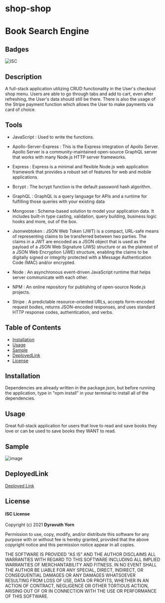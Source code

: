 # shop-shop

# Book Search Engine

## Badges

![ISC](https://img.shields.io/badge/license-ISC-success)

## Description

A full-stack application utilizing CRUD functionality in the User's checkout shop menu.  Users are able to go through tabs and add to cart, even after refreshing, the User's data should still be there.  There is also the usage of the Stripe payment function which allows the User to make payments via card of choice.

## Tools

- JavaScript : Used to write the functions.

- Apollo-Server-Express : This is the Express integration of Apollo Server. Apollo Server is a community-maintained open-source GraphQL server that works with many Node.js HTTP server frameworks.

- Express : Express is a minimal and flexible Node.js web application framework that provides a robust set of features for web and mobile applications.

- Bcrypt : The bcrypt function is the default password hash algorithm.

- GraphQL : GraphQL is a query language for APIs and a runtime for fulfilling those queries with your existing data

- Mongoose :  Schema-based solution to model your application data. It includes built-in type casting, validation, query building, business logic hooks and more, out of the box.

- Jsonwebtoken : JSON Web Token (JWT) is a compact, URL-safe means of representing
   claims to be transferred between two parties.  The claims in a JWT
   are encoded as a JSON object that is used as the payload of a JSON
   Web Signature (JWS) structure or as the plaintext of a JSON Web
   Encryption (JWE) structure, enabling the claims to be digitally
   signed or integrity protected with a Message Authentication Code
   (MAC) and/or encrypted.

- Node : An asynchronous event-driven JavaScript runtime that helps server communicate with each other.

- NPM : An online repository for publishing of open-source Node.js projects.

- Stripe : A predictable resource-oriented URLs, accepts form-encoded request bodies, returns JSON-encoded responses, and uses standard HTTP response codes, authentication, and verbs.

## Table of Contents

- [Installation](#installation)
- [Usage](#usage)
- [Sample](#sample)
- [DeployedLink](#DeployedLink)
- [License](#license)

## Installation

Dependencies are already written in the package.json, but before running the application, type in "npm install" in your terminal to install all of the dependencies.

## Usage

Great full-stack application for users that love to read and save books they love or can be used to save books they WANT to read.

## Sample

![image](https://user-images.githubusercontent.com/79943553/135787371-8d92cd10-5c04-4726-990a-87daf96b0d55.png)


## DeployedLink

[Deployed Link]()

## License

#### ISC License

Copyright (c) 2021 <strong>Dyravuth Yorn</strong>

Permission to use, copy, modify, and/or distribute this software for any purpose with or without fee is hereby granted, provided that the above copyright notice and this permission notice appear in all copies.

THE SOFTWARE IS PROVIDED "AS IS" AND THE AUTHOR DISCLAIMS ALL WARRANTIES WITH REGARD TO THIS SOFTWARE INCLUDING ALL IMPLIED WARRANTIES OF MERCHANTABILITY AND FITNESS. IN NO EVENT SHALL THE AUTHOR BE LIABLE FOR ANY SPECIAL, DIRECT, INDIRECT, OR CONSEQUENTIAL DAMAGES OR ANY DAMAGES WHATSOEVER RESULTING FROM LOSS OF USE, DATA OR PROFITS, WHETHER IN AN ACTION OF CONTRACT, NEGLIGENCE OR OTHER TORTIOUS ACTION, ARISING OUT OF OR IN CONNECTION WITH THE USE OR PERFORMANCE OF THIS SOFTWARE.
